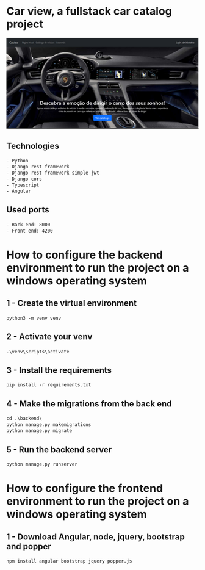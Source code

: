 # Car view, a fullstack car catalog project

![Alt text](main_screen.png)

## Technologies
    - Python
    - Django rest framework
    - Django rest framework simple jwt
    - Django cors
    - Typescript
    - Angular

## Used ports
    - Back end: 8000
    - Front end: 4200

# How to configure the backend environment to run the project on a windows operating system

## 1 - Create the virtual environment
    python3 -m venv venv

## 2 - Activate your venv
	.\venv\Scripts\activate

## 3 - Install the requirements
    pip install -r requirements.txt

## 4 - Make the migrations from the back end
    cd .\backend\
    python manage.py makemigrations
    python manage.py migrate

## 5 - Run the backend server
    python manage.py runserver


# How to configure the frontend environment to run the project on a windows operating system

## 1 - Download Angular, node, jquery, bootstrap and popper

    npm install angular bootstrap jquery popper.js